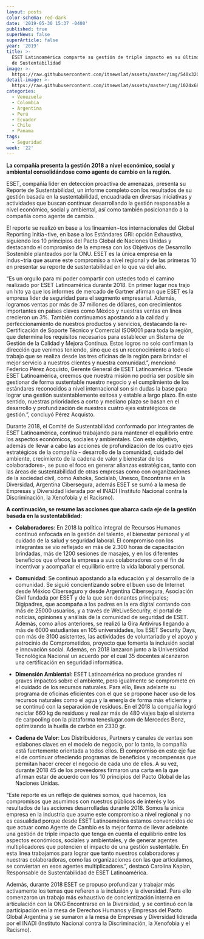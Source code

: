 ```yaml
---
layout: posts
color-schema: red-dark
date: '2019-05-30 15:37 -0400'
published: true
superNews: false
superArticle: false
year: '2019'
title: >-
  ESET Latinoamérica comparte su gestión de triple impacto en su último Reporte
  de Sustentabilidad
image: >-
  https://raw.githubusercontent.com/itnewslat/assets/master/img/540x320/Sustentabilidad-p.jpg
detail-image: >-
  https://raw.githubusercontent.com/itnewslat/assets/master/img/1024x680/Sustentabilidad-g.jpg
categories:
  - Venezuela
  - Colombia
  - Argentina
  - Perú
  - Ecuador
  - Chile
  - Panama
tags:
  - Seguridad
week: '22'
---
```

**La compañía presenta la gestión 2018 a nivel económico, social y ambiental consolidándose como agente de cambio en la región.**

ESET, compañía líder en detección proactiva de amenazas, presenta su Reporte de Sustentabilidad, un informe completo con los resultados de su gestión basada en la sustentabilidad, encuadrada en diversas iniciativas y actividades que buscan continuar desarrollando la gestión responsable a nivel económico, social y ambiental, así como también posicionando a la compañía como agente de cambio. 

El reporte se realizó en base a los lineamien¬tos internacionales del Global Reporting Initia¬tive, en base a los Estándares GRI: opción Exhaustiva, siguiendo los 10 principios del Pacto Global de Naciones Unidas y destacando el compromiso de la empresa con los Objetivos de Desarrollo Sostenible planteados por la ONU. ESET es la única empresa en la indus¬tria que asume este compromiso a nivel regional y de las primeras 10 en presentar su reporte de sustentabilidad en lo que va del año. 

“Es un orgullo para mí poder compartir con ustedes todo el camino realizado por ESET Latinoamérica durante 2018. En primer lugar nos trajo un hito ya que los informes de mercado de Gartner afirman que ESET es la empresa líder de seguridad para el segmento empresarial. Además, logramos ventas por más de 37 millones de dólares, con crecimientos importantes en países claves como México y nuestras ventas en línea crecieron un 3%. También continuamos apostando a la calidad y perfeccionamiento de nuestros productos y servicios, destacando la re-Certificación de Soporte Técnico y Comercial ISO9001 para toda la región, que determina los requisitos necesarios para establecer un Sistema de Gestión de la Calidad y Mejora Continua. Estos logros no solo confirman la dirección que venimos teniendo, sino que es un reconocimiento a todo el trabajo que se realiza desde las tres oficinas de la región para brindar el mejor servicio a nuestros clientes y nuestra comunidad.”, mencionó Federico Pérez Acquisto, Gerente General de ESET Latinoamérica. “Desde ESET Latinoamérica, creemos que nuestra misión no podría ser posible sin gestionar de forma sustentable nuestro negocio y el cumplimiento de los estándares reconocidos a nivel internacional son sin dudas la base para lograr una gestión sustentablemente exitosa y estable a largo plazo. En este sentido, nuestras prioridades a corto y mediano plazo se basan en el desarrollo y profundización de nuestros cuatro ejes estratégicos de gestión.”, concluyó Pérez Acquisto.

Durante 2018, el Comité de Sustentabilidad conformado por integrantes de ESET Latinoamérica, continuó trabajando para mantener el equilibrio entre los aspectos económicos, sociales y ambientales. Con este objetivo, además de llevar a cabo las acciones de profundización de los cuatro ejes estratégicos de la compañía - desarrollo de la comunidad, cuidado del ambiente, crecimiento de la cadena de valor y bienestar de los colaboradores-, se puso el foco en generar alianzas estratégicas, tanto con las áreas de sustentabilidad de otras empresas como con organizaciones de la sociedad civil, como Ashoka, Socialab, Unesco, Encontrarse en la Diversidad, Argentina Cibersegura, además ESET se sumó a la mesa de Empresas y Diversidad liderada por el INADI (Instituto Nacional contra la Discriminación, la Xenofobia y el Racismo).

**A continuación, se resume las acciones que abarca cada eje de la gestión basada en la sustentabilidad:**

- **Colaboradores**: En 2018 la política integral de Recursos Humanos continuó enfocada en la gestión del talento, el bienestar personal y el cuidado de la salud y seguridad laboral. El compromiso con los integrantes se vio reflejado en más de 2.300 horas de capacitación brindadas, más de 1200 sesiones de masajes, y en los diferentes beneficios que ofrece la empresa a sus colaboradores con el fin de incentivar y acompañar el equilibrio entre la vida laboral y personal. 

- **Comunidad**: Se continuó apostando a la educación y al desarrollo de la comunidad. Se siguió concientizando sobre el buen uso de Internet desde México Ciberseguro y desde Argentina Cibersegura, Asociación Civil fundada por ESET y de la que son donantes principales; Digipadres, que acompaña a los padres en la era digital contando con más de 25000 usuarios, y a través de WeLiveSecurity, el portal de noticias, opiniones y análisis de la comunidad de seguridad de ESET. Además, como años anteriores, se realizó la Gira Antivirus llegando a más de 6000 estudiantes en 105 universidades, los ESET Security Days, con más de 3100 asistentes, las actividades de voluntariado y el apoyo y patrocinio de Comprometidos, proyecto que fomenta la inclusión social e innovación social. Además, en 2018 lanzaron junto a la Universidad Tecnológica Nacional un acuerdo por el cual 35 docentes alcanzaron una certificación en seguridad informática.

- **Dimensión Ambiental**: ESET Latinoamérica no produce grandes ni graves impactos sobre el ambiente, pero igualmente se compromete en el cuidado de los recursos naturales. Para ello, lleva adelante su programa de oficinas eficientes con el que se propone hacer uso de los recursos naturales como el agua y la energía de forma más eficiente y se continuó con la separación de residuos. En el 2018 la compañía logró reciclar 660 kg de residuos y realizar más de 480 viajes bajo el sistema de carpooling con la plataforma teneslugar.com de Mercedes Benz, optimizando la huella de carbón en 2330 gr. 

- **Cadena de Valor**: Los Distribuidores, Partners y canales de ventas son eslabones claves en el modelo de negocio, por lo tanto, la compañía está fuertemente orientada a todos ellos. El compromiso en este eje fue el de continuar ofreciendo programas de beneficios y recompensas que permitan hacer crecer el negocio de cada uno de ellos. A su vez, durante 2018 45 de los proveedores firmaron una carta en la que afirman estar de acuerdo con los 10 principios del Pacto Global de las Naciones Unidas.


“Este reporte es un reflejo de quiénes somos, qué hacemos, los compromisos que asumimos con nuestros públicos de interés y los resultados de las acciones desarrolladas durante 2018. Somos la única empresa en la industria que asume este compromiso a nivel regional y no es casualidad porque desde ESET Latinoamérica estamos convencidos de que actuar como Agente de Cambio es la mejor forma de llevar adelante una gestión de triple impacto que tenga en cuenta el equilibrio entre los aspectos económicos, sociales y ambientales, y de generar agentes multiplicadores que potencien el impacto de una gestión sustentable. En esta línea trabajamos para lograr que tanto nuestros colaboradores y nuestras colaboradoras, como las organizaciones con las que articulamos, se conviertan en esos agentes multiplicadores.”, destacó Carolina Kaplan, Responsable de Sustentabilidad de ESET Latinoamérica.

Además, durante 2018 ESET se propuso profundizar y trabajar más activamente los temas que refieren a la inclusión y la diversidad. Para ello comenzaron un trabajo más exhaustivo de concientización interna en articulación con la ONG Encontrarse en la Diversidad, y se continuó con la participación en la mesa de Derechos Humanos y Empresas del Pacto Global Argentina y se sumaron a la mesa de Empresas y Diversidad liderada por el INADI (Instituto Nacional contra la Discriminación, la Xenofobia y el Racismo).